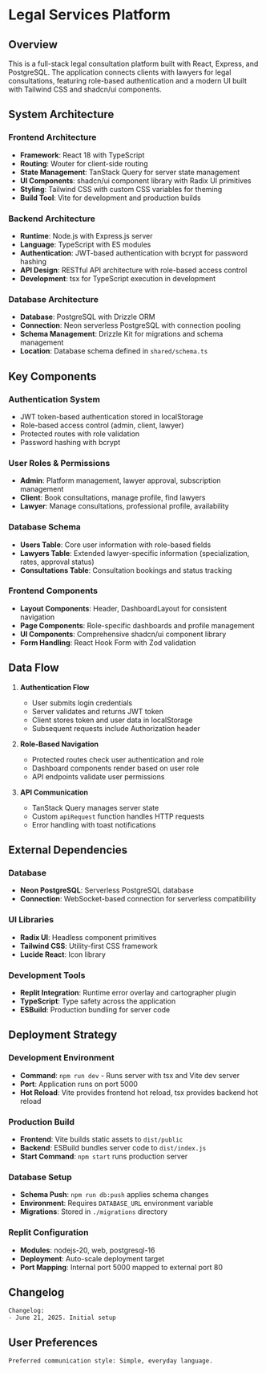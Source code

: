 # Legal Services Platform

## Overview

This is a full-stack legal consultation platform built with React, Express, and PostgreSQL. The application connects clients with lawyers for legal consultations, featuring role-based authentication and a modern UI built with Tailwind CSS and shadcn/ui components.

## System Architecture

### Frontend Architecture
- **Framework**: React 18 with TypeScript
- **Routing**: Wouter for client-side routing
- **State Management**: TanStack Query for server state management
- **UI Components**: shadcn/ui component library with Radix UI primitives
- **Styling**: Tailwind CSS with custom CSS variables for theming
- **Build Tool**: Vite for development and production builds

### Backend Architecture
- **Runtime**: Node.js with Express.js server
- **Language**: TypeScript with ES modules
- **Authentication**: JWT-based authentication with bcrypt for password hashing
- **API Design**: RESTful API architecture with role-based access control
- **Development**: tsx for TypeScript execution in development

### Database Architecture
- **Database**: PostgreSQL with Drizzle ORM
- **Connection**: Neon serverless PostgreSQL with connection pooling
- **Schema Management**: Drizzle Kit for migrations and schema management
- **Location**: Database schema defined in `shared/schema.ts`

## Key Components

### Authentication System
- JWT token-based authentication stored in localStorage
- Role-based access control (admin, client, lawyer)
- Protected routes with role validation
- Password hashing with bcrypt

### User Roles & Permissions
- **Admin**: Platform management, lawyer approval, subscription management
- **Client**: Book consultations, manage profile, find lawyers
- **Lawyer**: Manage consultations, professional profile, availability

### Database Schema
- **Users Table**: Core user information with role-based fields
- **Lawyers Table**: Extended lawyer-specific information (specialization, rates, approval status)
- **Consultations Table**: Consultation bookings and status tracking

### Frontend Components
- **Layout Components**: Header, DashboardLayout for consistent navigation
- **Page Components**: Role-specific dashboards and profile management
- **UI Components**: Comprehensive shadcn/ui component library
- **Form Handling**: React Hook Form with Zod validation

## Data Flow

1. **Authentication Flow**
   - User submits login credentials
   - Server validates and returns JWT token
   - Client stores token and user data in localStorage
   - Subsequent requests include Authorization header

2. **Role-Based Navigation**
   - Protected routes check user authentication and role
   - Dashboard components render based on user role
   - API endpoints validate user permissions

3. **API Communication**
   - TanStack Query manages server state
   - Custom `apiRequest` function handles HTTP requests
   - Error handling with toast notifications

## External Dependencies

### Database
- **Neon PostgreSQL**: Serverless PostgreSQL database
- **Connection**: WebSocket-based connection for serverless compatibility

### UI Libraries
- **Radix UI**: Headless component primitives
- **Tailwind CSS**: Utility-first CSS framework
- **Lucide React**: Icon library

### Development Tools
- **Replit Integration**: Runtime error overlay and cartographer plugin
- **TypeScript**: Type safety across the application
- **ESBuild**: Production bundling for server code

## Deployment Strategy

### Development Environment
- **Command**: `npm run dev` - Runs server with tsx and Vite dev server
- **Port**: Application runs on port 5000
- **Hot Reload**: Vite provides frontend hot reload, tsx provides backend hot reload

### Production Build
- **Frontend**: Vite builds static assets to `dist/public`
- **Backend**: ESBuild bundles server code to `dist/index.js`
- **Start Command**: `npm start` runs production server

### Database Setup
- **Schema Push**: `npm run db:push` applies schema changes
- **Environment**: Requires `DATABASE_URL` environment variable
- **Migrations**: Stored in `./migrations` directory

### Replit Configuration
- **Modules**: nodejs-20, web, postgresql-16
- **Deployment**: Auto-scale deployment target
- **Port Mapping**: Internal port 5000 mapped to external port 80

## Changelog

```
Changelog:
- June 21, 2025. Initial setup
```

## User Preferences

```
Preferred communication style: Simple, everyday language.
```